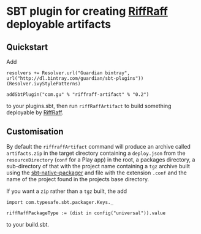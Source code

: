 SBT plugin for creating [RiffRaff](https://github.com/guardian/deploy) deployable artifacts
===========================================================================================

Quickstart
----------

Add
```
resolvers += Resolver.url("Guardian bintray", url("http://dl.bintray.com/guardian/sbt-plugins"))(Resolver.ivyStylePatterns)

addSbtPlugin("com.gu" % "riffraff-artifact" % "0.2")
```
to your plugins.sbt, then run `riffRaffArtifact` to build something deployable by
[RiffRaff](https://github.com/guardian/deploy).

Customisation
-------------

By default the `riffraffArtifact` command will produce an archive called `artifacts.zip` in the target directory
containing a `deploy.json` from the `resourceDirectory` (`conf` for a Play app) in the root, a packages directory,
a sub-directory of that with the project name containing a `tgz` archive built using the [sbt-native-packager](https://github.com/sbt/sbt-native-packager)
and file with the extension `.conf` and the name of the project found in the projects base directory.

If you want a `zip` rather than a `tgz` built, the add
```
import com.typesafe.sbt.packager.Keys._

riffRaffPackageType := (dist in config("universal")).value
```
to your build.sbt.
